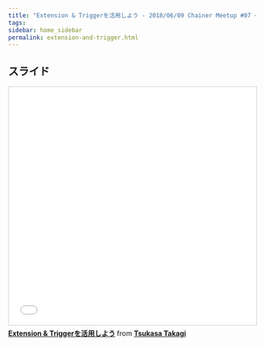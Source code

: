 ```yaml
---
title: "Extension & Triggerを活用しよう - 2018/06/09 Chainer Meetup #07 ~Chainer 3歳記念イベント~"
tags:
sidebar: home_sidebar
permalink: extension-and-trigger.html
---
```


## スライド

<iframe src="//www.slideshare.net/slideshow/embed_code/key/yE0EPE610rRGcR" width="595" height="485" frameborder="0" marginwidth="0" marginheight="0" scrolling="no" style="border:1px solid #CCC; border-width:1px; margin-bottom:5px; max-width: 100%;" allowfullscreen> </iframe> <div style="margin-bottom:5px"> <strong> <a href="//www.slideshare.net/TsukasaTakagi/extension-trigger" title="Extension &amp; Triggerを活用しよう" target="_blank">Extension &amp; Triggerを活用しよう</a> </strong> from <strong><a href="https://www.slideshare.net/TsukasaTakagi" target="_blank">Tsukasa Takagi</a></strong> </div>
